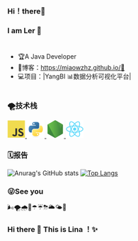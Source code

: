 ### Hi！there👋
### I am Ler 🐲
#
- 🏆A Java Developer
- 📝博客：https://miaowzhz.github.io/🤗
- 💻项目：|YangBI 📊数据分析可视化平台|
#
### 🌪技术栈

<p align="left">
  <a href="https://developer.mozilla.org/en-US/docs/Web/JavaScript" target="_blank" rel="noreferrer">
    <img src="https://raw.githubusercontent.com/devicons/devicon/master/icons/javascript/javascript-original.svg" alt="javascript" width="40" height="40"/>
  </a>
  <a href="https://www.python.org" target="_blank" rel="noreferrer">
    <img src="https://raw.githubusercontent.com/devicons/devicon/master/icons/python/python-original.svg" alt="python" width="40" height="40"/>
  </a>
  <a href="https://nodejs.org" target="_blank" rel="noreferrer">
    <img src="https://raw.githubusercontent.com/devicons/devicon/master/icons/nodejs/nodejs-original.svg" alt="nodejs" width="40" height="40"/>
  </a>
  <a href="https://reactjs.org/" target="_blank" rel="noreferrer">
    <img src="https://raw.githubusercontent.com/devicons/devicon/master/icons/react/react-original.svg" alt="react" width="40" height="40"/>
  </a>
</p>

### 🗓报告
![Anurag's GitHub stats](https://github-readme-stats.vercel.app/api?username=Miaowzhz&show_icons=true&theme=graywhite&title_color=F5B642&text_color=D8E2DC&icon_color=5AA9E6&bg_color=DEG,1E3A8A,5AA9E6&hide_border=true&cache_seconds=3600&locale=cn)
[![Top Langs](https://github-readme-stats.vercel.app/api/top-langs/?username=Miaowzhz&layout=compact&title_color=F5B642&text_color=D8E2DC&bg_color=DEG,1E3A8A,5AA9E6&hide_border=true)](https://github.com/anuraghazra/github-readme-stats)

### 😜See you

🌬🌪🌧🌂☂☔⛈🌥🌤🌈


### Hi there 👋 This is Lina ！✨ 
 
